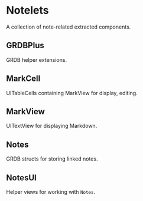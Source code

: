 # Notelets

A collection of note-related extracted components.

## GRDBPlus

GRDB helper extensions.

## MarkCell

UITableCells containing MarkView for display, editing.

## MarkView

UITextView for displaying Markdown.

## Notes

GRDB structs for storing linked notes.

## NotesUI

Helper views for working with `Notes`.
